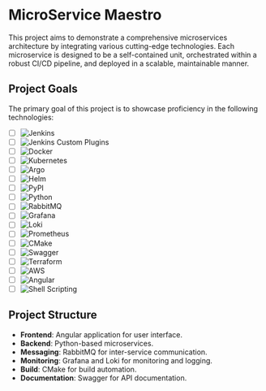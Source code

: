 # MicroService Maestro

This project aims to demonstrate a comprehensive microservices architecture by integrating various cutting-edge technologies. Each microservice is designed to be a self-contained unit, orchestrated within a robust CI/CD pipeline, and deployed in a scalable, maintainable manner.

## Project Goals

The primary goal of this project is to showcase proficiency in the following technologies:

- [ ] ![Jenkins](https://img.shields.io/badge/Jenkins-%232C5263.svg?style=for-the-badge&logo=Jenkins&logoColor=white)
- [ ] ![Jenkins Custom Plugins](https://img.shields.io/badge/Jenkins_Custom_Plugins-%232C5263.svg?style=for-the-badge&logo=Jenkins&logoColor=white) 
- [ ] ![Docker](https://img.shields.io/badge/Docker-%230db7ed.svg?style=for-the-badge&logo=docker&logoColor=white) 
- [ ] ![Kubernetes](https://img.shields.io/badge/Kubernetes-%23326ce5.svg?style=for-the-badge&logo=kubernetes&logoColor=white)
- [ ] ![Argo](https://img.shields.io/badge/Argo-%23EF7B4D.svg?style=for-the-badge&logo=argo&logoColor=white)
- [ ] ![Helm](https://img.shields.io/badge/Helm-%230F1689.svg?style=for-the-badge&logo=helm&logoColor=white)
- [ ] ![PyPI](https://img.shields.io/badge/PyPI-%230377AF.svg?style=for-the-badge&logo=pypi&logoColor=white)
- [ ] ![Python](https://img.shields.io/badge/Python-%233776AB.svg?style=for-the-badge&logo=python&logoColor=white)
- [ ] ![RabbitMQ](https://img.shields.io/badge/RabbitMQ-%23FF6600.svg?style=for-the-badge&logo=rabbitmq&logoColor=white)
- [ ] ![Grafana](https://img.shields.io/badge/Grafana-%23F46800.svg?style=for-the-badge&logo=grafana&logoColor=white)
- [ ] ![Loki](https://img.shields.io/badge/Loki-%2316A085.svg?style=for-the-badge&logo=loki&logoColor=white)
- [ ] ![Prometheus](https://img.shields.io/badge/Prometheus-%23E6522C.svg?style=for-the-badge&logo=prometheus&logoColor=white)
- [ ] ![CMake](https://img.shields.io/badge/CMake-%2300648C.svg?style=for-the-badge&logo=cmake&logoColor=white)
- [ ] ![Swagger](https://img.shields.io/badge/Swagger-%2385EA2D.svg?style=for-the-badge&logo=swagger&logoColor=white)
- [ ] ![Terraform](https://img.shields.io/badge/Terraform-%235835CC.svg?style=for-the-badge&logo=terraform&logoColor=white)
- [ ] ![AWS](https://img.shields.io/badge/AWS-%23232F3E.svg?style=for-the-badge&logo=amazon-aws&logoColor=white)
- [ ] ![Angular](https://img.shields.io/badge/Angular-%23DD0031.svg?style=for-the-badge&logo=angular&logoColor=white)
- [ ] ![Shell Scripting](https://img.shields.io/badge/Shell_Scripting-%2316A085.svg?style=for-the-badge&logo=gnu-bash&logoColor=white)
  
## Project Structure

- **Frontend**: Angular application for user interface.
- **Backend**: Python-based microservices.
- **Messaging**: RabbitMQ for inter-service communication.
- **Monitoring**: Grafana and Loki for monitoring and logging.
- **Build**: CMake for build automation.
- **Documentation**: Swagger for API documentation.

